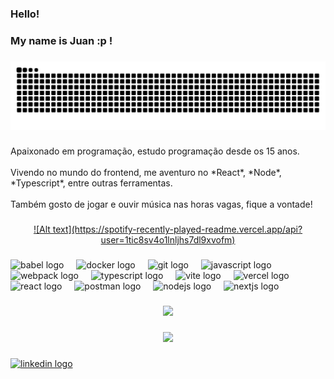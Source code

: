 <h3 align="left">Hello!</h3>

###

<h3 align="left">My name is Juan :p !</h3>

###

<p align="left"></p>

###

<img src="https://raw.githubusercontent.com/juangarciadelima/juangarciadelima/output/snake.svg" alt="Snake animation" />

###

<p align="left">Apaixonado em programação, estudo programação desde os 15 anos.<br><br>Vivendo no mundo do frontend, me aventuro no *React*, *Node*, *Typescript*, entre outras ferramentas.<br><br>Também gosto de jogar e ouvir música nas horas vagas, fique a vontade!</p>

###

<div align="center">
  <a href="https://open.spotify.com/user/Juan Garcia">
  ![Alt text](https://spotify-recently-played-readme.vercel.app/api?user=1tic8sv4o1lnljhs7dl9xvofm)
  </a>
</div>

###

<div align="left">
  <img src="https://skillicons.dev/icons?i=babel" height="40" alt="babel logo"  />
  <img width="12" />
  <img src="https://skillicons.dev/icons?i=docker" height="40" alt="docker logo"  />
  <img width="12" />
  <img src="https://skillicons.dev/icons?i=git" height="40" alt="git logo"  />
  <img width="12" />
  <img src="https://skillicons.dev/icons?i=js" height="40" alt="javascript logo"  />
  <img width="12" />
  <img src="https://skillicons.dev/icons?i=webpack" height="40" alt="webpack logo"  />
  <img width="12" />
  <img src="https://skillicons.dev/icons?i=ts" height="40" alt="typescript logo"  />
  <img width="12" />
  <img src="https://skillicons.dev/icons?i=vite" height="40" alt="vite logo"  />
  <img width="12" />
  <img src="https://skillicons.dev/icons?i=vercel" height="40" alt="vercel logo"  />
  <img width="12" />
  <img src="https://skillicons.dev/icons?i=react" height="40" alt="react logo"  />
  <img width="12" />
  <img src="https://skillicons.dev/icons?i=postman" height="40" alt="postman logo"  />
  <img width="12" />
  <img src="https://skillicons.dev/icons?i=nodejs" height="40" alt="nodejs logo"  />
  <img width="12" />
  <img src="https://skillicons.dev/icons?i=nextjs" height="40" alt="nextjs logo"  />
</div>

###

<div align="center">
  <img height="200" src="https://media3.giphy.com/media/v1.Y2lkPTc5MGI3NjExNGU2d253bjk0aWF2dWU1aWdvdWxxZzIzNWh6NWh0Njhnb2xqNDlwdiZlcD12MV9pbnRlcm5hbF9naWZfYnlfaWQmY3Q9Zw/mTuvku74NSGnC/giphy.gif"  />
</div>

###

<div align="center">
  <img src="https://visitor-badge.laobi.icu/badge?page_id=juangarciadelima.juangarciadelima&"  />
</div>

###

<div align="left">
  <a href="https://www.linkedin.com/in/juan-lima-a59016212/" target="_blank">
    <img src="https://raw.githubusercontent.com/maurodesouza/profile-readme-generator/master/src/assets/icons/social/linkedin/default.svg" width="52" height="40" alt="linkedin logo"  />
  </a>
</div>

###
